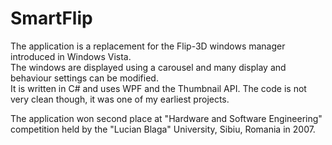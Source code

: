SmartFlip
=========

The application is a replacement for the Flip-3D windows manager introduced in Windows Vista.  
The windows are displayed using a carousel and many display and behaviour settings can be modified.  
It is written in C# and uses WPF and the Thumbnail API. The code is not very clean though, it was one of my earliest projects.  

The application won second place at "Hardware and Software Engineering" competition
held by the "Lucian Blaga" University, Sibiu, Romania in 2007.
